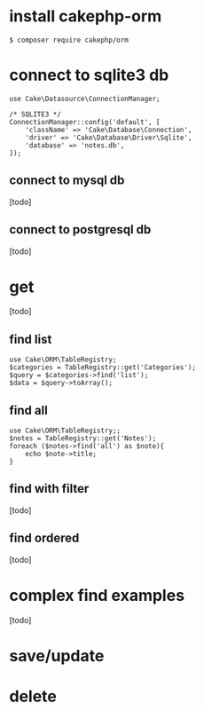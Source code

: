 # install cakephp-orm
```
$ composer require cakephp/orm
```

# connect to sqlite3 db 
```
use Cake\Datasource\ConnectionManager;

/* SQLITE3 */
ConnectionManager::config('default', [
    'className' => 'Cake\Database\Connection',
    'driver' => 'Cake\Database\Driver\Sqlite',
    'database' => 'notes.db',
]);
```

## connect to mysql db
[todo]

## connect to postgresql db
[todo]

# get 
[todo]

## find list
```
use Cake\ORM\TableRegistry;
$categories = TableRegistry::get('Categories');
$query = $categories->find('list');
$data = $query->toArray();
```
## find all
```
use Cake\ORM\TableRegistry;;
$notes = TableRegistry::get('Notes');
foreach ($notes->find('all') as $note){
    echo $note->title;
}
```

## find with filter
[todo]

## find ordered
[todo]

# complex find examples 
[todo]

# save/update

# delete

